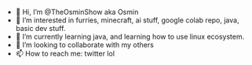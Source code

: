 - 👋 Hi, I’m @TheOsminShow aka Osmin
- 👀 I’m interested in furries, minecraft, ai stuff, google colab repo, java, basic dev stuff.
- 🌱 I’m currently learning java, and learning how to use linux ecosystem.
- 💞️ I’m looking to collaborate with my others
- 📫 How to reach me: twitter lol

<!---
TheOsminShow/TheOsminShow is a ✨ special ✨ repository because its `README.md` (this file) appears on your GitHub profile.
You can click the Preview link to take a look at your changes.
--->
